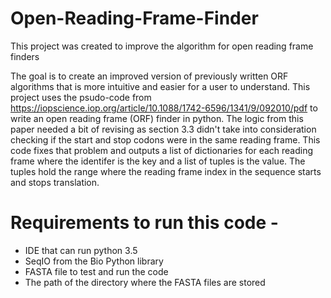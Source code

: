 # Open-Reading-Frame-Finder
This project was created to improve the algorithm for open reading frame finders

The goal is to create an improved version of previously written ORF algorithms that is more intuitive and easier for a user to understand. This project uses the psudo-code from https://iopscience.iop.org/article/10.1088/1742-6596/1341/9/092010/pdf to write an open reading frame (ORF) finder in python. The logic from this paper needed a bit of revising as section 3.3 didn't take into consideration checking if the start and stop codons were in the same reading frame. This code fixes that problem and outputs a list of dictionaries for each reading frame where the identifer is the key and a list of tuples is the value. The tuples hold the range where the reading frame index in the sequence starts and stops translation.


# Requirements to run this code -
 - IDE that can run python 3.5
 - SeqIO from the Bio Python library
 - FASTA file to test and run the code
 - The path of the directory where the FASTA files are stored
 
 
